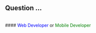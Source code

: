 ## Question ...
<br/>
#### <span style="color:blue">Web Developer </span> <span style="text-transform:lowercase"> or </span> <span style="color:green"> Mobile Developer
